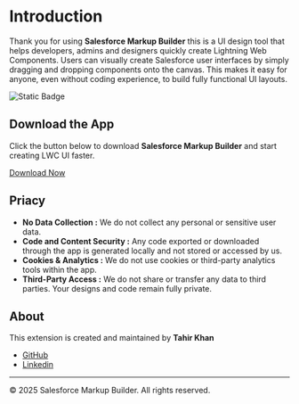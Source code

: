 # Introduction

Thank you for using **Salesforce Markup Builder** this is a UI design tool that helps developers, admins and designers quickly create Lightning Web Components. Users can visually create Salesforce user interfaces by simply dragging and dropping components onto the canvas. This makes it easy for anyone, even without coding experience, to build fully functional UI layouts.

![Static Badge](https://img.shields.io/chrome-web-store/v/dmikhohlckeamhjfgmkeincjbfgnlleh?style=flat-square&label=release)

## Download the App
 
Click the button below to download **Salesforce Markup Builder** and start creating LWC UI faster.

[Download Now](https://chromewebstore.google.com/detail/salesforce-markup-builder/dmikhohlckeamhjfgmkeincjbfgnlleh) <!-- Link to the download page or file -->

## Priacy

- **No Data Collection :** We do not collect any personal or sensitive user data.
- **Code and Content Security :** Any code exported or downloaded through the app is generated locally and not stored or accessed by us.
-  **Cookies & Analytics :** We do not use cookies or third-party analytics tools within the app.
-  **Third-Party Access :** We do not share or transfer any data to third parties. Your designs and code remain fully private.

## About

This extension is created and maintained by **Tahir Khan**
  - [GitHub](https://github.com/tahirkhan77)
  - [Linkedin](https://www.linkedin.com/in/tahir-khan-438b3221a)

---

© 2025 Salesforce Markup Builder. All rights reserved.
